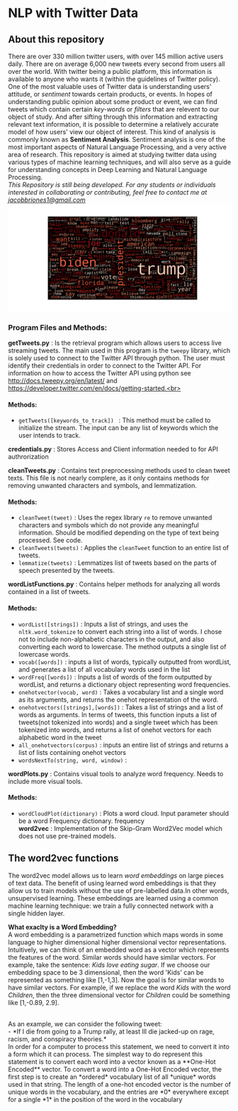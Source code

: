 # NLP with Twitter Data

## About this repository
There are over 330 million twitter users, with over 145 million active users daily. There are on average 6,000
new tweets every second from users all over the world. With twitter being a public platform, this information 
is available to anyone who wants it (within the guidelines of Twitter policy). One of the most valuable uses of 
Twitter data is understanding users' attitude, or *sentiment* towards certain products, 
or events. In hopes of understanding public opinion about some product or event, we can find tweets which contain certain 
*key-words* or *filters* that are relevent to our object of study. And after sifting through this information and extracting
relevant text information, it is possible to determine a relatively accurate model of how  users' view our object of interest.
This kind of analysis is commonly known as **Sentiment Analysis**. Sentiment analysis is one of the most important aspects of 
Natural Language Processing, and a very active area of research. This repository is aimed at studying twitter data using
various types of machine learning techniques, and will also serve as a guide for understanding concepts in Deep Learning and 
Natural Language Processing. <br>
*This Repository is still being developed. For any students or individuals interested in collaborating
or contributing, feel free to contact me at jacobbriones1@gmail.com*<br>
<kbd>
  <img src=trumpWordcloud.png>
</kbd>
### Program Files and Methods:
**getTweets.py** : Is the retrieval program which allows users to access live streaming tweets. The main used in this program is the `tweepy` library,
which is solely used to connect to the Twitter API through python. The user must identify their credentials
in order to connect to the Twitter API. For information on how to access the Twitter API using python see http://docs.tweepy.org/en/latest/ and https://developer.twitter.com/en/docs/getting-started.<br>
#### Methods:
  -  `getTweets([keywords_to_track]) ` : This method must be called to initialize the stream. The input can be any list of
  keywords which the user intends to track. <br>

**credentials.py** : Stores Access and Client information needed to for API authrorization <br>

**cleanTweets.py** : Contains text preprocessing methods used to clean tweet texts. This file is not nearly complere, as it only contains methods for
removing unwanted characters and symbols, and lemmatization. <br>
#### Methods:
  - `cleanTweet(tweet)` : Uses the regex library `re` to remove unwanted characters and symbols which do not provide any meaningful information. Should
  be modified depending on the type of text being processed. See code.<br>
  - `cleanTweets(tweets)` : Applies the `cleanTweet` function to an entire list of tweets. <br>
  - `lemmatize(tweets)` : Lemmatizes list of tweets based on the parts of speech presented by the tweets.<br>

**wordListFunctions.py** : Contains helper methods for analyzing all words contained in a list of tweets. <br>
#### Methods:
  - `wordList([strings])` : Inputs a list of strings, and uses the `nltk.word_tokenize` to convert each string into a list of words.
  I chose not to include non-alphabetic characters in the output, and also converting each word to lowercase.
  The method outputs a single list of lowercase words. <br>
  - `vocab([words])` : inputs a list of words, typically outputted from wordList, and generates a list of all vocabulary words used in the list<br>
  - `wordFreq([words])` : Inputs a list of words of the form outputted by wordList, and returns a dictionary object representing word frequencies.<br>
  - `onehotvector(vocab, word)` : Takes a vocabulary list and a single word as its arguments, and returns the onehot representation of the word. <br>
  - `onehotvectors([strings],[words])` : Takes a list of strings and a list of words as arguments. In terms of tweets, this function inputs a list of
  tweets(not tokenized into words) and a single tweet which has been tokenized into words, and returns a list of onehot vectors for each alphabetic word
  in the tweet<br>
  - `all_onehotvectors(corpus)` : inputs an entire list of strings and returns a list of lists containing onehot vectors <br>
  - `wordsNextTo(string, word, window)` : <br>

**wordPlots.py** : Contains visual tools to analyze word frequency. Needs to include more visual tools.<br>
#### Methods:
  - `wordCloudPlot(dictionary)` : Plots a word cloud. Input parameter should be a word Frequency dictionary. frequency <br>
  **word2vec** : Implementation of the Skip-Gram Word2Vec model which does not use pre-trained models. 

## The word2vec functions
The word2vec model allows us to learn *word embeddings* on large pieces of text data. The benefit of using learned word embeddings
is that they allow us to train models without the use of pre-labelled data.In other words, unsupervised learning. These embeddings are
learned using a common machine learning technique: we train a fully connected network with a single hidden layer. <br>

**What exaclty is a Word Embedding?**<br>
A word embedding is a parametrized function which maps words in some language to higher dimensional higher dimensional vector representations.
Intuitively, we can think of an embedded word as a vector which represents the features of the word. Similar words should have similar vectors.
For example, take the sentence: *Kids love eating sugar*. If we choose our embedding space to be 3 dimensional, then the word 'Kids' can be 
represented as something like [1,-1,3]. Now the goal is for similar words to have similar vectors. For example, if we replace the word *Kids* with
the word *Children*, then the three dimensional vector for *Children* could be something like [1,-0.89, 2.9].

<br>
As an example, we can consider the following tweet:<br>
- *If I die from going to a Trump rally, at least Ill die jacked-up on rage, racism, and conspiracy theories.*
<br> 
In order for a computer to process this statement, we need to convert it into a form which it can process. The simplest way to do represent this statement
is to convert each word into a vector known as a **One-Hot Encoded** vector. To convert a word into a One-Hot Encoded vector, the first step is to
create an *ordered* vocabulary list of all *unique* words used in that string. The length of a one-hot encoded vector is the number of unique words in the vocabulary, 
and the entries are  *0* everywhere except for a single *1* in the position of the word in the vocabulary
